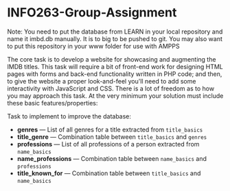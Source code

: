 # INFO263-Group-Assignment

Note: You need to put the database from LEARN in your local repository and name it imbd.db manually. It is to big to be pushed to git. You may also want to put this repository in your www folder for use with AMPPS

The core task is to develop a website for showcasing and augmenting the IMDB titles. This task will require a bit of front-end work for designing HTML pages with forms and back-end functionality written in PHP code; and then, to give the website a proper look-and-feel you'll need to add some interactivity with JavaScript and CSS. There is a lot of freedom as to how you may approach this task. At the very minimum your solution must include these basic features/properties:

Task to implement to improve the database:

* **genres** — List of all genres for a title extracted from `title_basics`
* **title_genre** — Combination table between `title_basics` and `genres`
* **professions** — List of all professions of a person extracted from `name_basics`
* **name_professions** — Combination table between `name_basics` and `professions`
* **title_known_for** — Combination table between `title_basics` and `name_basics`

